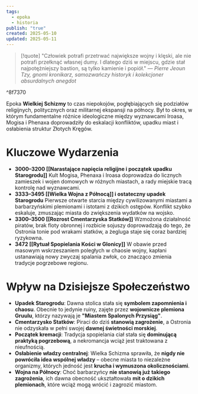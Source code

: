 ```yaml
---
tags:
  - epoka
  - historia
publish: "true"
created: 2025-05-10
updated: 2025-05-11
---
```

>[!quote] "Człowiek potrafi przetrwać największe wojny i klęski, ale nie potrafi przełknąć własnej dumy. I dlatego dziś w miejscu, gdzie stał najpotężniejszy bastion, są tylko kamienie i popiół."
>— _Pierre Jeoun Tzy, gnomi kronikarz, samozwańczy historyk i kolekcjoner absurdalnych anegdot_

^8f7370

Epoka **Wielkiej Schizmy** to czas niepokojów, pogłębiających się podziałów religijnych, politycznych oraz militarnej ekspansji na północy. Był to okres, w którym fundamentalne różnice ideologiczne między wyznawcami Iroasa, Mogisa i Phenaxa doprowadziły do eskalacji konfliktów, upadku miast i osłabienia struktur Złotych Kręgów.
# **Kluczowe Wydarzenia**
- **3000–3200 [[Narastające napięcia religijne i początek upadku Starogrodu]]**
	Kult Mogisa, Phenaxa i Iroasa doprowadza do licznych zamieszek i wojen domowych w różnych miastach, a rady miejskie tracą kontrolę nad wyznawcami.
- **3333–3495 [[Wielka Wojna z Północą]] i ostateczny upadek Starogrodu**
	Pierwsze otwarte starcia między cywilizowanymi miastami a barbarzyńskimi plemionami i istotami z dzikich ostępów. Konflikt szybko eskaluje, zmuszając miasta do zwiększenia wydatków na wojsko.
- **3300–3500 [[Rozrost Cmentarzyska Statków]]**
	Wzmożona działalność piratów, brak floty obronnej i rozbicie sojuszy doprowadzają do tego, że Ostronia tonie pod wrakami statków, a żegluga staje się coraz bardziej ryzykowna.
- **3472 [[Rytuał Spopielania Kości w Glonicy]]** 
	W obawie przed masowym wskrzeszaniem poległych w chaosie wojny, kapłani ustanawiają nowy zwyczaj spalania zwłok, co znacząco zmienia tradycje pogrzebowe regionu.
# **Wpływ na Dzisiejsze Społeczeństwo**
- **Upadek Starogrodu**: Dawna stolica stała się **symbolem zapomnienia i chaosu**. Obecnie to jedynie ruiny, zajęte przez **wojownicze plemiona Gruulu**, którzy nazywają je **"Miastem Spalonych Przysiąg"**.
- **Cmentarzysko Statków**: Piraci do dziś **stanowią zagrożenie**, a Ostronia nie odzyskała w pełni swojej **dawnej świetności morskiej**.
- **Początek kremacji**: Tradycja spopielania ciał stała się **dominującą praktyką pogrzebową**, a nekromancja wciąż jest traktowana z nieufnością.
- **Osłabienie władzy centralnej**: Wielka Schizma sprawiła, że **nigdy nie powróciła idea wspólnej władzy** – obecne miasta to niezależne organizmy, których jedność jest **krucha i wymuszona okolicznościami**.
- **Wojna na Północy**: Choć barbarzyńcy **nie stanowią już takiego zagrożenia**, ich dawna obecność ukształtowała **mit o dzikich plemionach**, które wciąż mogą wrócić i zagrozić miastom.